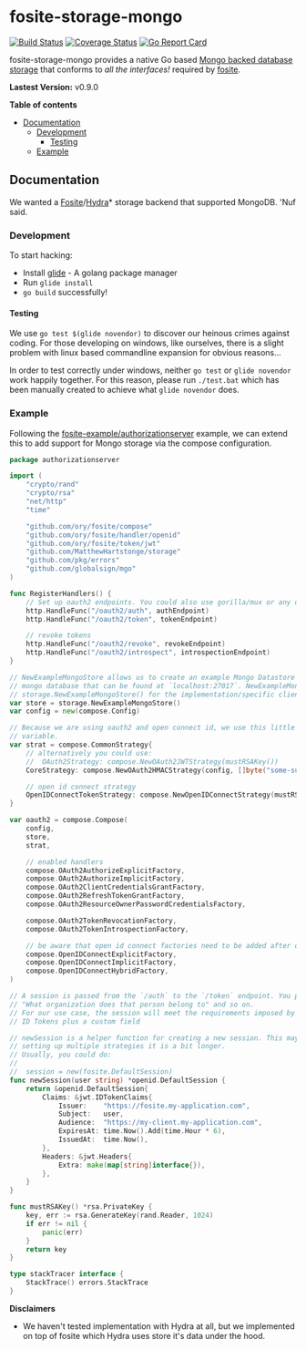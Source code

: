 # fosite-storage-mongo
[![Build Status](https://travis-ci.org/MatthewHartstonge/storage.svg?branch=master)](https://travis-ci.org/MatthewHartstonge/storage) [![Coverage Status](https://coveralls.io/repos/github/MatthewHartstonge/storage/badge.svg?branch=master)](https://coveralls.io/github/MatthewHartstonge/storage?branch=master) [![Go Report Card](https://goreportcard.com/badge/github.com/MatthewHartstonge/storage)](https://goreportcard.com/report/github.com/MatthewHartstonge/storage)

fosite-storage-mongo provides a native Go based [Mongo backed database storage][mgo] that conforms to *all the interfaces!* required by [fosite][fosite].

**Lastest Version:** v0.9.0

**Table of contents**
- [Documentation](#documentation)
  - [Development](#development)
    - [Testing](#testing)
  - [Example](#example)

## Documentation
We wanted a [Fosite][fosite]/[Hydra][hydra]* storage backend that supported MongoDB. 'Nuf said.

### Development
To start hacking:
* Install [glide][glide] - A golang package manager
* Run `glide install`
* `go build` successfully!

#### Testing
We use `go test $(glide novendor)` to discover our heinous crimes against coding. For those developing on windows, like 
ourselves, there is a slight problem with linux based commandline expansion for obvious reasons... 

In order to test correctly under windows, neither `go test` or `glide novendor` work happily together. For this reason, 
please run `./test.bat` which has been manually created to achieve what `glide novendor` does. 

### Example
Following the [fosite-example/authorizationserver][fosite-example-server] example, we can extend this to add support 
for Mongo storage via the compose configuration.

```go
package authorizationserver

import (
	"crypto/rand"
	"crypto/rsa"
	"net/http"
	"time"

	"github.com/ory/fosite/compose"
	"github.com/ory/fosite/handler/openid"
	"github.com/ory/fosite/token/jwt"
	"github.com/MatthewHartstonge/storage"
	"github.com/pkg/errors"
	"github.com/globalsign/mgo"
)

func RegisterHandlers() {
	// Set up oauth2 endpoints. You could also use gorilla/mux or any other router.
	http.HandleFunc("/oauth2/auth", authEndpoint)
	http.HandleFunc("/oauth2/token", tokenEndpoint)

	// revoke tokens
	http.HandleFunc("/oauth2/revoke", revokeEndpoint)
	http.HandleFunc("/oauth2/introspect", introspectionEndpoint)
}

// NewExampleMongoStore allows us to create an example Mongo Datastore and panics if you don't have an unauthenticated 
// mongo database that can be found at `localhost:27017`. NewExampleMongoStore has one Client and one User. Check out 
// storage.NewExampleMongoStore() for the implementation/specific client/user details.
var store = storage.NewExampleMongoStore()
var config = new(compose.Config)

// Because we are using oauth2 and open connect id, we use this little helper to combine the two in one
// variable.
var strat = compose.CommonStrategy{
	// alternatively you could use:
	//  OAuth2Strategy: compose.NewOAuth2JWTStrategy(mustRSAKey())
	CoreStrategy: compose.NewOAuth2HMACStrategy(config, []byte("some-super-cool-secret-that-nobody-knows")),

	// open id connect strategy
	OpenIDConnectTokenStrategy: compose.NewOpenIDConnectStrategy(mustRSAKey()),
}

var oauth2 = compose.Compose(
	config,
	store,
	strat,

	// enabled handlers
	compose.OAuth2AuthorizeExplicitFactory,
	compose.OAuth2AuthorizeImplicitFactory,
	compose.OAuth2ClientCredentialsGrantFactory,
	compose.OAuth2RefreshTokenGrantFactory,
	compose.OAuth2ResourceOwnerPasswordCredentialsFactory,

	compose.OAuth2TokenRevocationFactory,
	compose.OAuth2TokenIntrospectionFactory,

	// be aware that open id connect factories need to be added after oauth2 factories to work properly.
	compose.OpenIDConnectExplicitFactory,
	compose.OpenIDConnectImplicitFactory,
	compose.OpenIDConnectHybridFactory,
)

// A session is passed from the `/auth` to the `/token` endpoint. You probably want to store data like: "Who made the request",
// "What organization does that person belong to" and so on.
// For our use case, the session will meet the requirements imposed by JWT access tokens, HMAC access tokens and OpenID Connect
// ID Tokens plus a custom field

// newSession is a helper function for creating a new session. This may look like a lot of code but since we are
// setting up multiple strategies it is a bit longer.
// Usually, you could do:
//
//  session = new(fosite.DefaultSession)
func newSession(user string) *openid.DefaultSession {
	return &openid.DefaultSession{
		Claims: &jwt.IDTokenClaims{
			Issuer:    "https://fosite.my-application.com",
			Subject:   user,
			Audience:  "https://my-client.my-application.com",
			ExpiresAt: time.Now().Add(time.Hour * 6),
			IssuedAt:  time.Now(),
		},
		Headers: &jwt.Headers{
			Extra: make(map[string]interface{}),
		},
	}
}

func mustRSAKey() *rsa.PrivateKey {
	key, err := rsa.GenerateKey(rand.Reader, 1024)
	if err != nil {
		panic(err)
	}
	return key
}

type stackTracer interface {
	StackTrace() errors.StackTrace
}
```


**Disclaimers**
* We haven't tested implementation with Hydra at all, but we implemented on top of fosite which Hydra uses 
  store it's data under the hood.

[//]: #
	[mgo]: <https://github.com/globalsign/mgo>
    [glide]: <https://glide.sh>
    [fosite]: <https://github.com/ory/fosite> 
    [hydra]: <https://github.com/ory/hydra>
    [fosite-example-server]: <https://github.com/ory/fosite-example/blob/master/authorizationserver/oauth2.go>